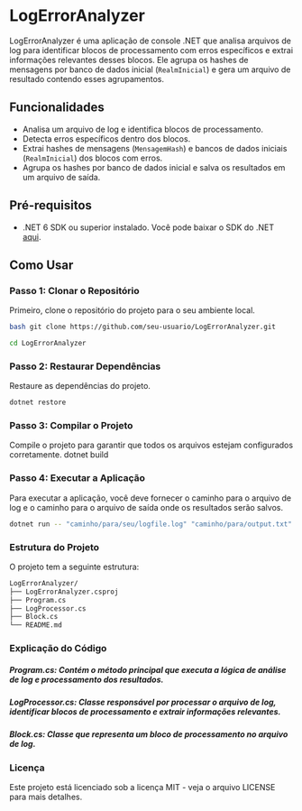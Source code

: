 ﻿# LogErrorAnalyzer

LogErrorAnalyzer é uma aplicação de console .NET que analisa arquivos de log para identificar blocos de processamento com erros específicos e extrai informações relevantes desses blocos. Ele agrupa os hashes de mensagens por banco de dados inicial (`RealmInicial`) e gera um arquivo de resultado contendo esses agrupamentos.

## Funcionalidades

- Analisa um arquivo de log e identifica blocos de processamento.
- Detecta erros específicos dentro dos blocos.
- Extrai hashes de mensagens (`MensagemHash`) e bancos de dados iniciais (`RealmInicial`) dos blocos com erros.
- Agrupa os hashes por banco de dados inicial e salva os resultados em um arquivo de saída.

## Pré-requisitos

- .NET 6 SDK ou superior instalado. Você pode baixar o SDK do .NET [aqui](https://dotnet.microsoft.com/download).

## Como Usar

### Passo 1: Clonar o Repositório

Primeiro, clone o repositório do projeto para o seu ambiente local.

```bash
bash git clone https://github.com/seu-usuario/LogErrorAnalyzer.git
```
```bash
cd LogErrorAnalyzer
```


### Passo 2: Restaurar Dependências
Restaure as dependências do projeto.
```bash
dotnet restore
```


### Passo 3: Compilar o Projeto
Compile o projeto para garantir que todos os arquivos estejam configurados corretamente.
dotnet build


### Passo 4: Executar a Aplicação
Para executar a aplicação, você deve fornecer o caminho para o arquivo de log e o caminho para o arquivo de saída onde os resultados serão salvos.
```bash
dotnet run -- "caminho/para/seu/logfile.log" "caminho/para/output.txt"
```

### Estrutura do Projeto
O projeto tem a seguinte estrutura:
```bash
LogErrorAnalyzer/
├── LogErrorAnalyzer.csproj
├── Program.cs
├── LogProcessor.cs
├── Block.cs
└── README.md
```

### Explicação do Código
##### Program.cs: Contém o método principal que executa a lógica de análise de log e processamento dos resultados.
##### LogProcessor.cs: Classe responsável por processar o arquivo de log, identificar blocos de processamento e extrair informações relevantes.
##### Block.cs: Classe que representa um bloco de processamento no arquivo de log.



### Licença
Este projeto está licenciado sob a licença MIT - veja o arquivo LICENSE para mais detalhes.




